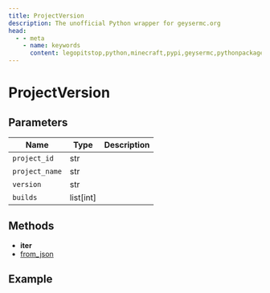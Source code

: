 ```yaml
---
title: ProjectVersion
description: The unofficial Python wrapper for geysermc.org
head:
  - - meta
    - name: keywords
      content: legopitstop,python,minecraft,pypi,geysermc,pythonpackage
---
```


# ProjectVersion

## Parameters

| Name         | Type      | Description |
| ------------ | --------- | ----------- |
| `project_id`   | str    |             |
| `project_name` | str    |             |
| `version`      | str    |             |
| `builds`       | list[int] |             |

## Methods

- **iter**
- [from_json](#from-json)

## Example

```py

```
